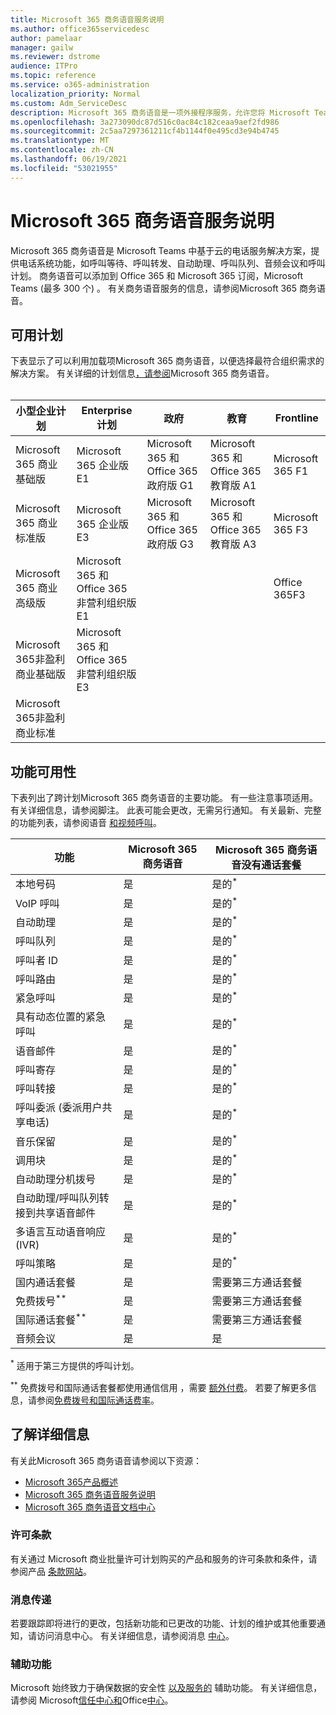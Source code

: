 ```yaml
---
title: Microsoft 365 商务语音服务说明
ms.author: office365servicedesc
author: pamelaar
manager: gailw
ms.reviewer: dstrome
audience: ITPro
ms.topic: reference
ms.service: o365-administration
localization_priority: Normal
ms.custom: Adm_ServiceDesc
description: Microsoft 365 商务语音是一项外接程序服务，允许您将 Microsoft Teams用于电话呼叫。 这结合了电话系统、国内呼叫计划、短信和音频会议。
ms.openlocfilehash: 3a273090dc87d516c0ac84c182ceaa9aef2fd986
ms.sourcegitcommit: 2c5aa7297361211cf4b1144f0e495cd3e94b4745
ms.translationtype: MT
ms.contentlocale: zh-CN
ms.lasthandoff: 06/19/2021
ms.locfileid: "53021955"
---
```

# <a name="microsoft-365-business-voice-service-description"></a>Microsoft 365 商务语音服务说明

Microsoft 365 商务语音是 Microsoft Teams 中基于云的电话服务解决方案，提供电话系统功能，如呼叫等待、呼叫转发、自动助理、呼叫队列、音频会议和呼叫计划。 商务语音可以添加到 Office 365 和 Microsoft 365 订阅，Microsoft Teams (最多 300 个) 。 有关商务语音服务的信息，请参阅Microsoft 365 商务语音。

## <a name="available-plans"></a>可用计划

下表显示了可以利用加载项Microsoft 365 商务语音，以便选择最符合组织需求的解决方案。 有关详细的计划信息[，请参阅](/MicrosoftTeams/business-voice/whats-business-voice)Microsoft 365 商务语音。 <br><br>

| 小型企业计划 | Enterprise计划 | 政府 | 教育 | Frontline |
|----------------------|------------------|------------|-----------|-----------|
| Microsoft 365 商业基础版 | Microsoft 365 企业版E1 | Microsoft 365 和 Office 365 政府版 G1 | Microsoft 365 和 Office 365 教育版 A1 | Microsoft 365 F1 |
| Microsoft 365 商业标准版 | Microsoft 365 企业版 E3 | Microsoft 365 和 Office 365 政府版 G3 | Microsoft 365 和 Office 365 教育版 A3 | Microsoft 365 F3 |
| Microsoft 365 商业高级版 | Microsoft 365 和 Office 365 非营利组织版 E1 | | | Office 365F3 |
| Microsoft 365非盈利商业基础版 | Microsoft 365 和 Office 365 非营利组织版 E3 | | | |
| Microsoft 365非盈利商业标准 | | | | |

## <a name="feature-availability"></a>功能可用性

下表列出了跨计划Microsoft 365 商务语音的主要功能。 有一些注意事项适用。 有关详细信息，请参阅脚注。 此表可能会更改，无需另行通知。 有关最新、完整的功能列表，请参阅语音 [和视频呼叫](https://www.microsoft.com/en-us/microsoft-teams/voice-calling)。

| 功能 | Microsoft 365 商务语音 | Microsoft 365 商务语音没有通话套餐 |
|---------|------------------------------|---------------------------------------------------|
| 本地号码 | 是 | 是的<sup>*</sup> |
| VoIP 呼叫 | 是 | 是的<sup>*</sup> |
| 自动助理 | 是 | 是的<sup>*</sup> |
| 呼叫队列 | 是 | 是的<sup>*</sup> |
| 呼叫者 ID | 是 | 是的<sup>*</sup> |
| 呼叫路由 | 是 | 是的<sup>*</sup> |
| 紧急呼叫 | 是 | 是的<sup>*</sup> |
| 具有动态位置的紧急呼叫 | 是 | 是的<sup>*</sup> |
| 语音邮件 | 是 | 是的<sup>*</sup> |
| 呼叫寄存 | 是 | 是的<sup>*</sup> |
| 呼叫转接 | 是 | 是的<sup>*</sup> |
| 呼叫委派 (委派用户共享电话)  | 是 | 是的<sup>*</sup> |
| 音乐保留 | 是 | 是的<sup>*</sup> |
| 调用块 | 是 | 是的<sup>*</sup> |
| 自动助理分机拨号 | 是 | 是的<sup>*</sup> |
| 自动助理/呼叫队列转接到共享语音邮件 | 是 | 是的<sup>*</sup> |
| 多语言互动语音响应 (IVR)  | 是 | 是的<sup>*</sup> |
| 呼叫策略 | 是 | 是的<sup>*</sup> |
| 国内通话套餐 | 是 | 需要第三方通话套餐 |
| 免费拨号<sup>**</sup> | 是 | 需要第三方通话套餐 |
| 国际通话套餐<sup>**</sup> | 是 | 需要第三方通话套餐 |
| 音频会议 | 是 | 是 |

<sup>*</sup> 适用于第三方提供的呼叫计划。

<sup>**</sup> 免费拨号和国际通话套餐都使用通信信用 ，需要 [额外付费](/microsoftteams/what-are-communications-credits)。 若要了解更多信息，请参阅[免费拨号和国际](/microsoftteams/toll-free-dialing-limitations-and-restrictions)[通话费率](https://www.microsoft.com/microsoft-365/microsoft-teams/voice-calling?rtc=1#ow-download-rates)。

## <a name="learn-more"></a>了解详细信息

有关此Microsoft 365 商务语音请参阅以下资源：

- [Microsoft 365产品概述](/MicrosoftTeams/business-voice/whats-business-voice)
- [Microsoft 365 商务语音服务说明](/office365/servicedescriptions/microsoft-365-business-voice-service-description)
- [Microsoft 365 商务语音文档中心](/MicrosoftTeams/business-voice/)

### <a name="licensing-terms"></a>许可条款

有关通过 Microsoft 商业批量许可计划购买的产品和服务的许可条款和条件，请参阅产品 [条款网站](https://www.microsoft.com/licensing/terms/)。

### <a name="messaging"></a>消息传递

若要跟踪即将进行的更改，包括新功能和已更改的功能、计划的维护或其他重要通知，请访问消息中心。 有关详细信息，请参阅消息 [中心](/microsoft-365/admin/manage/message-center)。

### <a name="accessibility"></a>辅助功能

Microsoft 始终致力于确保数据的安全性 [以及服务的](https://www.microsoft.com/trust-center/compliance/accessibility) 辅助功能。 有关详细信息，请参阅 Microsoft[信任中心和](https://www.microsoft.com/trust-center)Office[中心](https://support.microsoft.com/office/office-accessibility-center-resources-for-people-with-disabilities-ecab0fcf-d143-4fe8-a2ff-6cd596bddc6d)。
